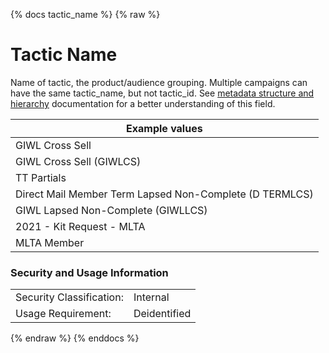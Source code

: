 {% docs tactic_name %}
{% raw %}

<a name="tactic_name"></a>
# Tactic Name
Name of tactic, the product/audience grouping. Multiple campaigns can have the same tactic_name, 
but not tactic_id. See [metadata structure and hierarchy](#!/model/model.aaa_life_data_platform.staging_metadata_metadata)
documentation for a better understanding of this field.

| Example values                                            |
|-----------------------------------------------------------|
| GIWL Cross Sell                                           |
| GIWL Cross Sell (GIWLCS)                                  |
| TT Partials                                               |
| Direct Mail Member Term Lapsed Non-Complete (D TERMLCS)   |
| GIWL Lapsed Non-Complete (GIWLLCS)                        |
| 2021 - Kit Request - MLTA                                 |
| MLTA Member                                               |

### Security and Usage Information
|     |     |
| --- | --- |
| Security Classification: | Internal |
| Usage Requirement:       | Deidentified |

{% endraw %}
{% enddocs %}